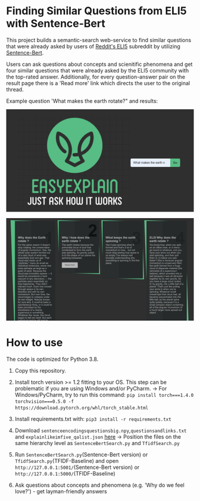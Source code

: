 # Finding Similar Questions from ELI5 with Sentence-Bert

This project builds a semantic-search web-service to find similar questions that were already asked by users of [Reddit's ELI5](https://www.reddit.com/r/explainlikeimfive/) subreddit by utilizing [Sentence-Bert](https://github.com/UKPLab/sentence-transformers). 

Users can ask questions about concepts and scienitific phenomena and get four similar questions that were already asked by the ELI5 community with the top-rated answer. Additionally, for every question-answer pair on the result page there is a 'Read more' link which directs the user to the original thread.

Example question 'What makes the earth rotate?" and results:

![alt text](https://github.com/pascca/BERT_eli5/blob/master/github_pics/ex_quest.png "ex_quest.png")

![alt text](https://github.com/pascca/BERT_eli5/blob/master/github_pics/ex_answers.png "ex_answers.png")

# How to use

The code is optimized for Python 3.8.

1) Copy this repository.

2) Install torch version >= 1.2 fitting to your OS. This step can be problematic if you are using Windows and/or PyCharm.
  -> For Windows/PyCharm, try to run this command: `pip install torch===1.4.0 torchvision===0.5.0 -f https://download.pytorch.org/whl/torch_stable.html`

3) Install requirements.txt with: `pip3 install -r requirements.txt`

4) Download `sentenceencodingsquestionsbig.npy`,`questionsandlinks.txt` and `explainlikeimfive_qalist.json` [here](https://drive.google.com/drive/folders/1HZ0Top-SVQc-FpwxIONPqvHD_gh7oR1d?usp=sharing) -> Position the files on the same hierarchy level as `SentenceBertSearch.py` and `TfidfSearch.py`

5) Run `SentenceBertSearch.py`(Sentence-Bert version) or `TfidfSearch.py`(TFIDF-Baseline) and open `http://127.0.0.1:5001/`(Sentence-Bert version) or `http://127.0.0.1:5000/`(TFIDF-Baseline)

6) Ask questions about concepts and phenomena (e.g. 'Why do we feel love?') - get layman-friendly answers
